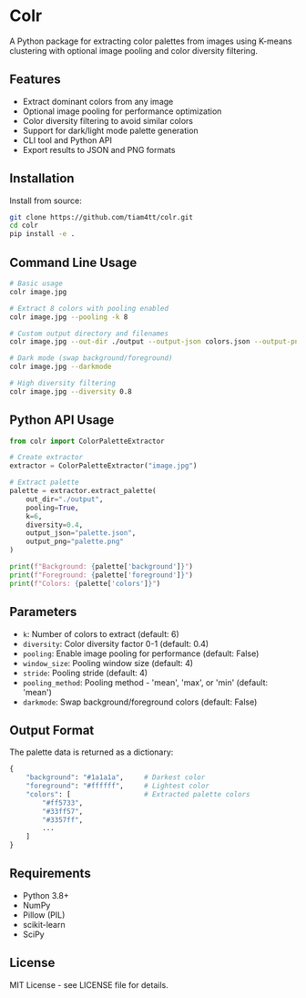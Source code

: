# Colr

A Python package for extracting color palettes from images using 
K-means clustering with optional image pooling and color diversity filtering.

## Features

- Extract dominant colors from any image
- Optional image pooling for performance optimization
- Color diversity filtering to avoid similar colors
- Support for dark/light mode palette generation
- CLI tool and Python API
- Export results to JSON and PNG formats

## Installation
Install from source:

```bash
git clone https://github.com/tiam4tt/colr.git
cd colr
pip install -e .
```

## Command Line Usage

```bash
# Basic usage
colr image.jpg

# Extract 8 colors with pooling enabled
colr image.jpg --pooling -k 8

# Custom output directory and filenames
colr image.jpg --out-dir ./output --output-json colors.json --output-png palette.png

# Dark mode (swap background/foreground)
colr image.jpg --darkmode

# High diversity filtering
colr image.jpg --diversity 0.8
```

## Python API Usage

```python
from colr import ColorPaletteExtractor

# Create extractor
extractor = ColorPaletteExtractor("image.jpg")

# Extract palette
palette = extractor.extract_palette(
    out_dir="./output",
    pooling=True,
    k=6,
    diversity=0.4,
    output_json="palette.json",
    output_png="palette.png"
)

print(f"Background: {palette['background']}")
print(f"Foreground: {palette['foreground']}")
print(f"Colors: {palette['colors']}")
```

## Parameters

- `k`: Number of colors to extract (default: 6)
- `diversity`: Color diversity factor 0-1 (default: 0.4)
- `pooling`: Enable image pooling for performance (default: False)
- `window_size`: Pooling window size (default: 4)
- `stride`: Pooling stride (default: 4)
- `pooling_method`: Pooling method - 'mean', 'max', or 'min' (default: 'mean')
- `darkmode`: Swap background/foreground colors (default: False)

## Output Format

The palette data is returned as a dictionary:

```python
{
    "background": "#1a1a1a",     # Darkest color
    "foreground": "#ffffff",     # Lightest color  
    "colors": [                  # Extracted palette colors
        "#ff5733",
        "#33ff57",
        "#3357ff",
        ...
    ]
}
```

## Requirements

- Python 3.8+
- NumPy
- Pillow (PIL)
- scikit-learn
- SciPy

## License

MIT License - see LICENSE file for details.
